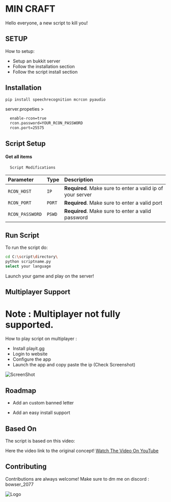 
# MIN CRAFT
Hello everyone, a new script to kill you!
## SETUP
How to setup:

- Setup an bukkit server
- Follow the installation section
- Follow the script install section

## Installation

```bash
pip install speechrecognition mcrcon pyaudio
```

server.propeties >

```bash
  enable-rcon=true
  rcon.password=YOUR_RCON_PASSWORD
  rcon.port=25575
```
    
## Script Setup

#### Get all items

```text
  Script Modifications
```

| Parameter | Type     | Description                |
| :-------- | :------- | :------------------------- |
| `RCON_HOST` | `IP` | **Required**. Make sure to enter a valid ip of your server |
| `RCON_PORT` | `PORT` | **Required**. Make sure to enter a valid port |
| `RCON_PASSWORD` | `PSWD` | **Required**. Make sure to enter a valid password |



## Run Script

To run the script do:

```bash
cd C:\script\directory\
python scriptname.py
select your language
```
Launch your game and play on the server!

## Multiplayer Support
# Note : Multiplayer not fully supported.

How to play script on multiplayer :

- Install playit.gg
- Login to website
- Configure the app
- Launch the app and copy paste the ip (Check Screenshot)

![ScreenShot](https://i.ibb.co/7znXrZZ/Capture.png)  

## Roadmap

- Add an custom banned letter

- Add an easy install support

## Based On

The script is based on this video:

Here the video link to the original concept! [Watch The Video On YouTube](https://www.youtube.com/watch?v=SgVvVelwKIk)

## Contributing

Contributions are always welcome! Make sure to dm me on discord : bowser_2077

![Logo](https://avatars.githubusercontent.com/u/164537694?s=400&u=b3bc2c47db49a0532a54b55dd19c5582134df7ea&v=4)

